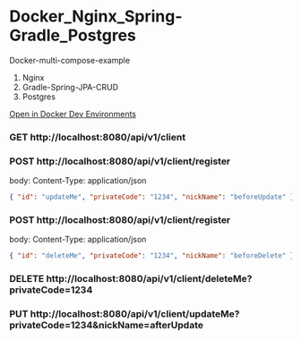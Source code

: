 # Docker_Nginx_Spring-Gradle_Postgres

Docker-multi-compose-example

1. Nginx
2. Gradle-Spring-JPA-CRUD
3. Postgres

[Open in Docker Dev Environments](https://open.docker.com/dashboard/dev-envs?url=https://github.com/ooMia/Docker_Nginx_Spring-Gradle_Postgres/tree/main/)

### GET http://localhost:8080/api/v1/client

### POST http://localhost:8080/api/v1/client/register
body:
Content-Type: application/json
```JSON
{ "id": "updateMe", "privateCode": "1234", "nickName": "beforeUpdate" }
```
### POST http://localhost:8080/api/v1/client/register
body:
Content-Type: application/json
```JSON
{ "id": "deleteMe", "privateCode": "1234", "nickName": "beforeDelete" }
```

### DELETE http://localhost:8080/api/v1/client/deleteMe?privateCode=1234

### PUT http://localhost:8080/api/v1/client/updateMe?privateCode=1234&nickName=afterUpdate
